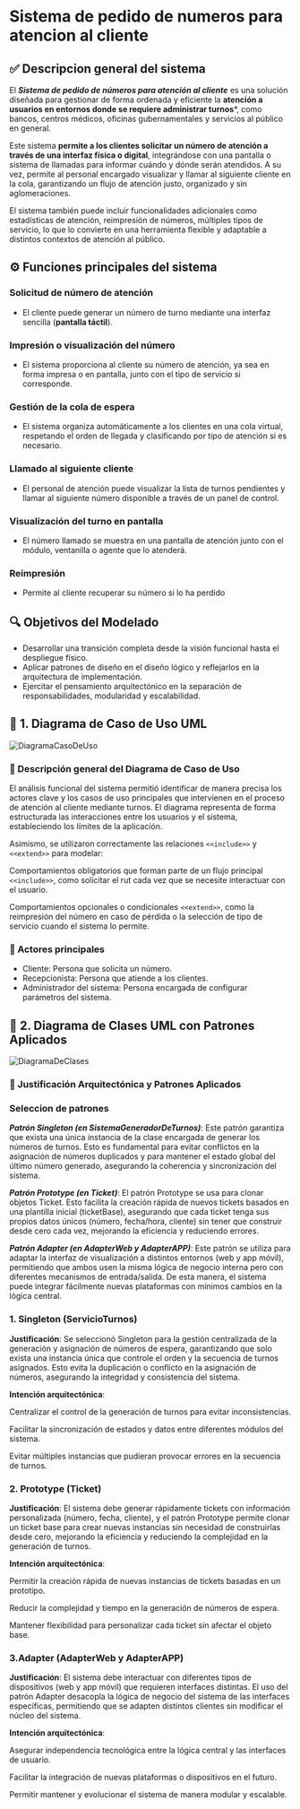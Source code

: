 # Sistema de pedido de numeros para atencion al cliente
## ✅ Descripcion general del sistema
El ***Sistema de pedido de números para atención al cliente*** es una solución diseñada para gestionar de forma ordenada y eficiente la **atención a usuarios en entornos donde se requiere administrar turnos***, como bancos, centros médicos, oficinas gubernamentales y servicios al público en general.

Este sistema **permite a los clientes solicitar un número de atención a través de una interfaz física o digital**, integrándose con una pantalla o sistema de llamadas para informar cuándo y dónde serán atendidos. A su vez, permite al personal encargado visualizar y llamar al siguiente cliente en la cola, garantizando un flujo de atención justo, organizado y sin aglomeraciones.

El sistema también puede incluir funcionalidades adicionales como estadísticas de atención, reimpresión de números, múltiples tipos de servicio, lo que lo convierte en una herramienta flexible y adaptable a distintos contextos de atención al público.

## ⚙️ Funciones principales del sistema
### Solicitud de número de atención
- El cliente puede generar un número de turno mediante una interfaz sencilla (**pantalla táctil**).
### Impresión o visualización del número
- El sistema proporciona al cliente su número de atención, ya sea en forma impresa o en pantalla, junto con el tipo de servicio si corresponde.
### Gestión de la cola de espera
- El sistema organiza automáticamente a los clientes en una cola virtual, respetando el orden de llegada y clasificando por tipo de atención si es necesario.
### Llamado al siguiente cliente
- El personal de atención puede visualizar la lista de turnos pendientes y llamar al siguiente número disponible a través de un panel de control.
### Visualización del turno en pantalla
- El número llamado se muestra en una pantalla de atención junto con el módulo, ventanilla o agente que lo atenderá.
### Reimpresión 
- Permite al cliente recuperar su número si lo ha perdido

## 🔍 Objetivos del Modelado
- Desarrollar una transición completa desde la visión funcional hasta el despliegue físico.
- Aplicar patrones de diseño en el diseño lógico y reflejarlos en la arquitectura de implementación.
- Ejercitar el pensamiento arquitectónico en la separación de responsabilidades, modularidad y escalabilidad.

## 🔹 1. Diagrama de Caso de Uso UML
![DiagramaCasoDeUso](https://github.com/user-attachments/assets/e3f9a901-9d4e-444d-b91b-a0e8077f11e2)

### 🧾 Descripción general del Diagrama de Caso de Uso
El análisis funcional del sistema permitió identificar de manera precisa los actores clave y los casos de uso principales que intervienen en el proceso de atención al cliente mediante turnos. El diagrama representa de forma estructurada las interacciones entre los 
usuarios y el sistema, estableciendo los límites de la aplicación.

Asimismo, se utilizaron correctamente las relaciones `<<include>>` y `<<extend>>` para modelar:

Comportamientos obligatorios que forman parte de un flujo principal `<<include>>`, como solicitar el rut cada vez que se necesite interactuar con el usuario.

Comportamientos opcionales o condicionales `<<extend>>`, como la reimpresión del número en caso de pérdida o la selección de tipo de servicio cuando el sistema lo permite.

### 👤 Actores principales
- Cliente: Persona que solicita un número.
- Recepcionista: Persona que atiende a los clientes.
- Administrador del sistema: Persona encargada de configurar parámetros del sistema. 

## 🔹 2. Diagrama de Clases UML con Patrones Aplicados
![DiagramaDeClases](https://github.com/user-attachments/assets/32eae0f7-ad22-4adf-8b32-23eca03ccecd)
### 🧩 Justificación Arquitectónica y Patrones Aplicados
### Seleccion de patrones
***Patrón Singleton (en SistemaGeneradorDeTurnos)***:
Este patrón garantiza que exista una única instancia de la clase encargada de generar los números de turnos. Esto es fundamental para evitar conflictos en la asignación de números duplicados y para mantener el estado global del último número generado, asegurando la coherencia y sincronización del sistema.

***Patrón Prototype (en Ticket)***:
El patrón Prototype se usa para clonar objetos Ticket. Esto facilita la creación rápida de nuevos tickets basados en una plantilla inicial (ticketBase), asegurando que cada ticket tenga sus propios datos únicos (número, fecha/hora, cliente) sin tener que construir desde cero cada vez, mejorando la eficiencia y reduciendo errores.

***Patrón Adapter (en AdapterWeb y AdapterAPP)***:
Este patrón se utiliza para adaptar la interfaz de visualización a distintos entornos (web y app móvil), permitiendo que ambos usen la misma lógica de negocio interna pero con diferentes mecanismos de entrada/salida. De esta manera, el sistema puede integrar fácilmente nuevas plataformas con mínimos cambios en la lógica central.
### 1. Singleton (ServicioTurnos)
**Justificación**:
Se seleccionó Singleton para la gestión centralizada de la generación y asignación de números de espera, garantizando que solo exista una instancia única que controle el orden y la secuencia de turnos asignados. Esto evita la duplicación o conflicto en la asignación de números, asegurando la integridad y consistencia del sistema.

**Intención arquitectónica**:

Centralizar el control de la generación de turnos para evitar inconsistencias.

Facilitar la sincronización de estados y datos entre diferentes módulos del sistema.

Evitar múltiples instancias que pudieran provocar errores en la secuencia de turnos.
### 2. Prototype (Ticket)
**Justificación**:
El sistema debe generar rápidamente tickets con información personalizada (número, fecha, cliente), y el patrón Prototype permite clonar un ticket base para crear nuevas instancias sin necesidad de construirlas desde cero, mejorando la eficiencia y reduciendo la complejidad en la generación de turnos.

**Intención arquitectónica**:

Permitir la creación rápida de nuevas instancias de tickets basadas en un prototipo.

Reducir la complejidad y tiempo en la generación de números de espera.

Mantener flexibilidad para personalizar cada ticket sin afectar el objeto base.
### 3.Adapter (AdapterWeb y AdapterAPP)
**Justificación**:
El sistema debe interactuar con diferentes tipos de dispositivos (web y app móvil) que requieren interfaces distintas. El uso del patrón Adapter desacopla la lógica de negocio del sistema de las interfaces específicas, permitiendo que se adapten distintos clientes sin modificar el núcleo del sistema.

**Intención arquitectónica**:

Asegurar independencia tecnológica entre la lógica central y las interfaces de usuario.

Facilitar la integración de nuevas plataformas o dispositivos en el futuro.

Permitir mantener y evolucionar el sistema de manera modular y escalable.
